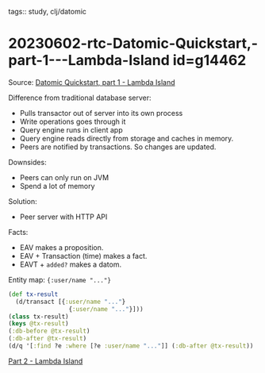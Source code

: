 tags:: study, clj/datomic

# 20230602-rtc-Datomic-Quickstart,-part-1---Lambda-Island id=g14462

Source: [Datomic Quickstart, part 1 - Lambda Island](https://lambdaisland.com/episodes/datomic-quickstart-part-1)

Difference from traditional database server:

- Pulls transactor out of server into its own process
- Write operations goes through it
- Query engine runs in client app
- Query engine reads directly from storage and caches in memory.
- Peers are notified by transactions. So changes are updated.

Downsides:

- Peers can only run on JVM
- Spend a lot of memory

Solution:

- Peer server with HTTP API

Facts:

- EAV makes a proposition. 
- EAV + Transaction (time) makes a fact.
- EAVT + `added?` makes a datom.

Entity map: `{:user/name "..."}`

```clj
(def tx-result 
  (d/transact [{:user/name "..."}
	             {:user/name "..."}]))
(class tx-result)
(keys @tx-result)
(:db-before @tx-result)
(:db-after @tx-result)
(d/q '[:find ?e :where [?e :user/name "..."]] (:db-after @tx-result))
```

[Part 2 - Lambda Island](https://lambdaisland.com/episodes/datomic-quickstart-part-2)

```clj

```



